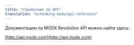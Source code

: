 ```yaml
---
title: "Справочник по API"
translation: "extending-modx/api-reference"
---
```


Документацию по MODX Revolution API можно найти здесь:

[http://api.modx.com](http://api.modx.com)
